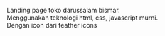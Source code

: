 Landing page toko darussalam bismar.<br> Menggunakan teknologi html, css, javascript murni. <br>Dengan icon dari feather icons

